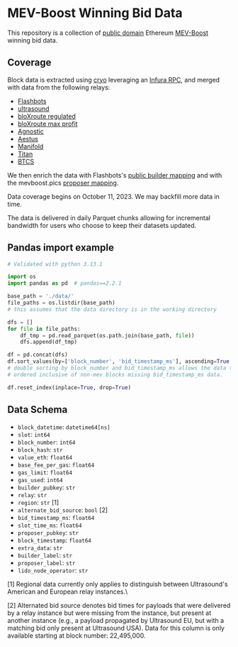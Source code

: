 # MEV-Boost Winning Bid Data

This repository is a collection of [public domain](https://creativecommons.org/public-domain/cc0/) Ethereum [MEV-Boost](https://boost.flashbots.net/) winning bid data.

## Coverage

Block data is extracted using [cryo](https://github.com/paradigmxyz/cryo) leveraging an [Infura RPC](https://www.infura.io/), and merged with data from the following relays: 
- [Flashbots](https://boost-relay.flashbots.net/) 
- [ultrasound](https://relay.ultrasound.money/)
- [bloXroute regulated](https://bloxroute.regulated.blxrbdn.com/)
- [bloXroute max profit](https://bloxroute.max-profit.blxrbdn.com)
- [Agnostic](https://agnostic-relay.net/)
- [Aestus](https://mainnet.aestus.live/)
- [Manifold](https://mainnet-relay.securerpc.com/)
- [Titan](https://titanrelay.xyz/)
- [BTCS](https://relay-website.btcs.com/)

We then enrich the data with Flashbots's [public builder mapping](https://datasets.flashbots.net/) and with the mevboost.pics [proposer mapping](https://mevboost.pics/data.html). 

Data coverage begins on October 11, 2023. We may backfill more data in time.

The data is delivered in daily Parquet chunks allowing for incremental bandwidth for users who choose to keep their datasets updated.

## Pandas import example

```python 
# Validated with python 3.13.1

import os
import pandas as pd  # pandas==2.2.1

base_path = './data/'
file_paths = os.listdir(base_path)
# this assumes that the data directory is in the working directory

dfs = []
for file in file_paths:
    df_tmp = pd.read_parquet(os.path.join(base_path, file))
    dfs.append(df_tmp)

df = pd.concat(dfs)
df.sort_values(by=['block_number', 'bid_timestamp_ms'], ascending=True, inplace=True)
# double sorting by block_number and bid_timestamp_ms allows the data to stay 
# ordered inclusive of non-mev blocks missing bid_timestamp_ms data.

df.reset_index(inplace=True, drop=True)
```

## Data Schema

- `block_datetime`: `datetime64[ns]`
- `slot`: `int64`
- `block_number`: `int64`
- `block_hash`: `str`
- `value_eth`: `float64`
- `base_fee_per_gas`: `float64`
- `gas_limit`: `float64`
- `gas_used`: `int64`
- `builder_pubkey`: `str`
- `relay`: `str`
- `region`: `str` [1]
- `alternate_bid_source`: `bool` [2]
- `bid_timestamp_ms`: `float64`
- `slot_time_ms`: `float64`
- `proposer_pubkey`: `str`
- `block_timestamp`: `float64`
- `extra_data`: `str`
- `builder_label`: `str`
- `proposer_label`: `str`
- `lido_node_operator`: `str`

[1] Regional data currently only applies to distinguish between Ultrasound's American and European relay instances.\

[2] Alternated bid source denotes bid times for payloads that were delivered by a relay instance but were missing from the instance, but present at another instance (e.g., a payload propagated by Ultrasound EU, but with a matching bid only present at Ultrasound USA). Data for this column is only available starting at block number: 22,495,000.
